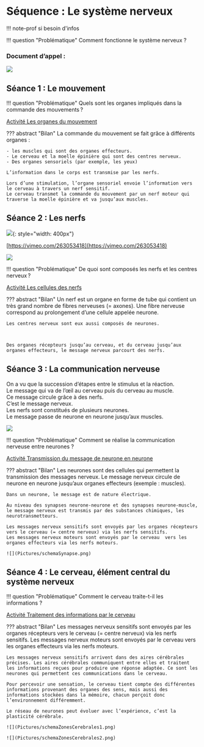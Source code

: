 # Séquence : Le système nerveux

!!! note-prof
    si besoin d'infos


!!! question "Problématique"
    Comment fonctionne le système nerveux ?

    
### Document d’appel :
![](Pictures/footballeurFrappeBalle.png)


## Séance 1 : Le mouvement

!!! question "Problématique"
    Quels sont les organes impliqués dans la commande des mouvements ?

[Activité Les organes du mouvement](../organesMvt)




??? abstract "Bilan"
    La commande du mouvement se fait grâce à différents organes :
    
    - les muscles qui sont des organes effecteurs.
    - Le cerveau et la moelle épinière qui sont des centres nerveux.
    - Des organes sensoriels (par exemple, les yeux)
    
    L’information dans le corps est transmise par les nerfs.
    
    Lors d’une stimulation, l’organe sensoriel envoie l’information vers le cerveau à travers un nerf sensitif.
    Le cerveau transmet la commande du mouvement par un nerf moteur qui traverse la moelle épinière et va jusqu’aux muscles.




## Séance 2 : Les nerfs

![](Pictures/systNervGrenouille.jpg){: style="width: 400px"}

[https://vimeo.com/263053418](https://vimeo.com/263053418)

![](Pictures/dessiSystNerveux.png)

!!! question "Problématique"
    De quoi sont composés les nerfs et les centres nerveux ?



[Activité Les cellules des nerfs](../nerfs)




??? abstract "Bilan"
    Un nerf est un organe en forme de tube qui contient un très grand nombre de fibres nerveuses (= axones).
    Une fibre nerveuse correspond au prolongement d’une cellule appelée neurone.

    Les centres nerveux sont eux aussi composés de neurones.



    Des organes récepteurs jusqu’au cerveau, et du cerveau jusqu’aux organes effecteurs, le message nerveux parcourt des nerfs.

## Séance 3 : La communication nerveuse

On a vu que la succession d’étapes entre le stimulus et la réaction.   
Le message qui va de l’œil au cerveau puis du cerveau au muscle.  
Ce message circule grâce à des nerfs.  
C’est le message nerveux.  
Les nerfs sont constitués de plusieurs neurones.  
Le message passe de neurone en neurone jusqu’aux muscles.

![](Pictures/schemaCommNerveuse.png)

!!! question "Problématique"
    Comment se réalise la communication nerveuse entre neurones ?



[Activité Transmission du message de neurone en neurone](../commNerveuse)




??? abstract "Bilan"
    Les neurones sont des cellules qui permettent la transmission des messages nerveux.
    Le message nerveux circule de neurone en neurone jusqu’aux organes effecteurs (exemple : muscles).

    Dans un neurone, le message est de nature électrique.

    Au niveau des synapses neurone-neurone et des synapses neurone-muscle, le message nerveux est transmis par des substances chimiques, les neurotransmetteurs.

    Les messages nerveux sensitifs sont envoyés par les organes récepteurs vers le cerveau (= centre nerveux) via les nerfs sensitifs.
    Les messages nerveux moteurs sont envoyés par le cerveau  vers les organes effecteurs via les nerfs moteurs.

    ![](Pictures/schemaSynapse.png)

## Séance 4 : Le cerveau, élément central du système nerveux


!!! question "Problématique"
    Comment le cerveau traite-t-il les informations ?



[Activité Traitement des informations par le cerveau](../cerveauInfos)




??? abstract "Bilan"
    Les messages nerveux sensitifs sont envoyés par les organes récepteurs vers le cerveau (= centre nerveux) via les nerfs sensitifs.
    Les messages nerveux moteurs sont envoyés par le cerveau vers les organes effecteurs via les nerfs moteurs.
    
    Les messages nerveux sensitifs arrivent dans des aires cérébrales précises. Les aires cérébrales communiquent entre elles et traitent les informations reçues pour produire une réponse adaptée. Ce sont les neurones qui permettent ces communications dans le cerveau.

    Pour percevoir une sensation, le cerveau tient compte des différentes informations provenant des organes des sens, mais aussi des informations stockées dans la mémoire, chacun perçoit donc l’environnement différemment.

    Le réseau de neurones peut évoluer avec l’expérience, c’est la plasticité cérébrale.

    ![](Pictures/schemaZonesCerebrales1.png)

    ![](Pictures/schemaZonesCerebrales2.png)